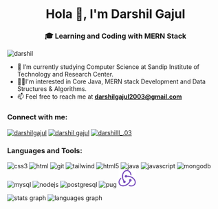 



<h1 align="center">Hola 👋, I'm Darshil Gajul</h1>
<h3 align="center">🎓 Learning and Coding with MERN Stack</h3>






<p align="left"> <img src="https://komarev.com/ghpvc/?username=darshilll&label=Profile%20views&color=0e75b6&style=flat" alt="darshil" /> </p>

- 🏫 I’m currently studying Computer Science at Sandip Institute of Technology and Research Center.
- 👨‍💻I'm interested in Core Java, MERN stack Development and Data Structures & Algorithms. 
- 📫 Feel free to reach me at **darshilgajul2003@gmail.com**

<h3 align="left">Connect with me:</h3>
<p align="left">
<a href="https://twitter.com/darshilgajul" target="blank"><img align="center" src="https://raw.githubusercontent.com/rahuldkjain/github-profile-readme-generator/master/src/images/icons/Social/twitter.svg" alt="darshilgajul" height="30" width="40" /></a>
<a href="https://linkedin.com/in/darshil gajul" target="blank"><img align="center" src="https://raw.githubusercontent.com/rahuldkjain/github-profile-readme-generator/master/src/images/icons/Social/linked-in-alt.svg" alt="darshil gajul" height="30" width="40" /></a>
<a href="https://instagram.com/darshilll_.03" target="blank"><img align="center" src="https://raw.githubusercontent.com/rahuldkjain/github-profile-readme-generator/master/src/images/icons/Social/instagram.svg" alt="darshilll_.03" height="30" width="40" /></a>
</p>

<h3 align="left">Languages and Tools:</h3>
<p align="left">  
  <img src="https://img.icons8.com/color/48/000000/java-coffee-cup-logo.png" alt="css3" width="40" height="40"/>
  <img src="https://img.icons8.com/color/48/000000/html-5--v1.png" alt="html" width="40" height="40"/>
  <img src="https://img.icons8.com/color/48/000000/css3.png" alt="git" width="40" height="40"/>
  <img src="https://www.vectorlogo.zone/logos/tailwindcss/tailwindcss-icon.svg" alt="tailwind" width="40" height="40"/>
  <img src="https://img.icons8.com/color/48/000000/javascript--v1.png" alt="html5" width="40" height="40"/>
  <img src="https://img.icons8.com/color/48/000000/typescript.png" alt="java" width="40" height="40"/> 
  <img src="https://img.icons8.com/color/48/000000/react-native.png" alt="javascript" width="40" height="40"/>
  <img src="https://img.icons8.com/color/48/000000/nodejs.png" alt="mongodb" width="40" height="40"/> 
  <img src="https://img.icons8.com/color/50/ffffff/express.png" alt="mysql" width="40" height="40"/> 
  <img src="https://img.icons8.com/color/48/000000/mongodb.png" alt="nodejs" width="40" height="40"/> 
  <img src="https://img.icons8.com/fluency/48/000000/mysql-logo.png" alt="postgresql" width="40" height="40"/> 
  <img src="https://cdn.worldvectorlogo.com/logos/pug.svg" alt="pug" width="40" height="40"/>
  <img src="https://raw.githubusercontent.com/devicons/devicon/master/icons/redux/redux-original.svg" alt="redux" width="40" height="40"/> 
  
<div align="cneter">
  <img src="https://github-readme-stats.vercel.app/api?username=darshilll&hide_title=false&hide_rank=false&show_icons=true&include_all_commits=true&count_private=true&disable_animations=false&theme=dracula&locale=en&hide_border=false" height="150" alt="stats graph"  />
  <img src="https://github-readme-stats.vercel.app/api/top-langs?username=darshilll&locale=en&hide_title=false&layout=compact&card_width=320&langs_count=5&theme=dracula&hide_border=false" height="150" alt="languages graph"  />
</div>


###





<br clear="both">





